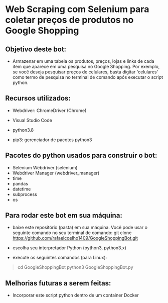 # Web Scraping com Selenium para coletar preços de produtos no Google Shopping

## Objetivo deste bot:
- Armazenar em uma tabela os produtos, preços, lojas e links de cada item que aparece em uma pesquisa no Google Shopping. Por exemplo, se você deseja pesquisar preços de celulares, basta digitar 'celulares' como termo de pesquisa no terminal de comando após executar o script python.

## Recursos utilizados:
- Webdriver: ChromeDriver (Chrome)

- Visual Studio Code

- python3.8

- pip3: gerenciador de pacotes python3

## Pacotes do python usados para construir o bot:
- Selenium Webdriver (selenium)
- Webdriver Manager (webdriver_manager)
- time
- pandas
- datetime
- subprocess
- os

## Para rodar este bot em sua máquina:
- baixe este repositório (pasta) em sua máquina. Você pode usar o seguinte comando no seu terminal de comando:
git clone https://github.com/rafaelcoelho1409/GoogleShoppingBot.git

- escolha seu interpretador Python (python3, python3.x)

- execute os seguintes comandos (para Linux):
> cd GoogleShoppingBot
> python3 GoogleShoppingBot.py

## Melhorias futuras a serem feitas:
- Incorporar este script python dentro de um container Docker


